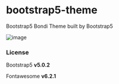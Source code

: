 # bootstrap5-theme
Bootstrap5 Bondi Theme built by Bootstrap5

![image](https://user-images.githubusercontent.com/19249620/206507222-5423d895-1941-46a7-a602-0936dea3827f.png)


### License
<p>Bootstrap5 <b>v5.0.2</b></p>
<p>Fontawesome <b>v6.2.1</b></p>

